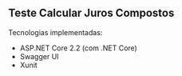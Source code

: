## Teste Calcular Juros Compostos

Tecnologias implementadas:

  - ASP.NET Core 2.2 (com .NET Core)
  - Swagger UI
  - Xunit
